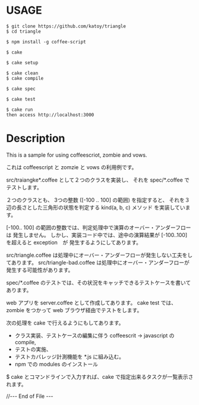USAGE
======

    $ git clone https://github.com/katoy/triangle
    $ cd triangle
    
    $ npm install -g coffee-script
    
    $ cake 
    
    $ cake setup

    $ cake clean
    $ cake compile
    
    $ cake spec

    $ cake test

    $ cake run
    then access http://localhost:3000
    
Description
============

This is a sample for using coffeescriot, zombie and vows.

これは coffeescript と zomzie と vows の利用例です。

src/traiangke*.coffee として２つのクラスを実装し、
それを spec/*.coffee でテストします。

２つのクラスとも、
  3つの整数 ([-100 .. 100] の範囲) を指定すると、
  それを３辺の長さとした三角形の状態を判定する kind(a, b, c) メソッド
を実装しています。

[-100.. 100] の範囲の整数では、判定処理中で演算のオーバー・アンダーフローは
発生しません。
しかし、実装コード中では、途中の演算結果が [-100..100] を超えると exception　が
発生するようにしてあります。

src/triangle.coffee は処理中にオーバー・アンダーフローが発生しない工夫をしてあります。
src/triangle-bad.coffee は処理中にオーバー・アンダーフローが発生する可能性があります。

spec/*.coffee のテストでは、その状況をキャッチできるテストケースを書いてあります。

web アプリを server.coffee として作成してあります。
cake test では、 zombie をつかって web ブラウザ経由でテストをします。

次の処理を cake で行えるようにもしてあります。
 * クラス実装、テストケースの編集に伴う coffeescrit -> javascript の compile,
 * テストの実施、
 * テストカバレッジ計測機能を *.js に組み込む。
 * npm での modules のインストール

 $ cake とコマンドラインで入力すれば、cake で指定出来るタスクが一覧表示されます。
 
//--- End of File ---
